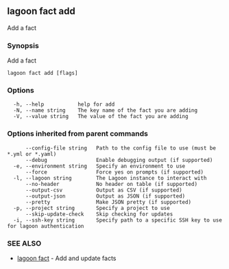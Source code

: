 ## lagoon fact add

Add a fact

### Synopsis

Add a fact

```
lagoon fact add [flags]
```

### Options

```
  -h, --help           help for add
  -N, --name string    The key name of the fact you are adding
  -V, --value string   The value of the fact you are adding
```

### Options inherited from parent commands

```
      --config-file string   Path to the config file to use (must be *.yml or *.yaml)
      --debug                Enable debugging output (if supported)
  -e, --environment string   Specify an environment to use
      --force                Force yes on prompts (if supported)
  -l, --lagoon string        The Lagoon instance to interact with
      --no-header            No header on table (if supported)
      --output-csv           Output as CSV (if supported)
      --output-json          Output as JSON (if supported)
      --pretty               Make JSON pretty (if supported)
  -p, --project string       Specify a project to use
      --skip-update-check    Skip checking for updates
  -i, --ssh-key string       Specify path to a specific SSH key to use for lagoon authentication
```

### SEE ALSO

* [lagoon fact](lagoon_fact.md)	 - Add and update facts

